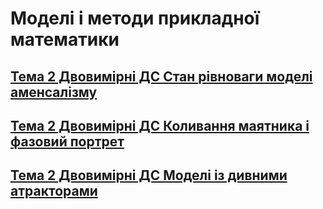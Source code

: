 # Моделі і методи прикладної математики

## [Тема 2 Двовимірні ДС Стан рівноваги моделі аменсалізму](tema_2/rungeKuttaAmensalism/)
## [Тема 2 Двовимірні ДС Коливання маятника і фазовий портрет](tema_2/pendulum/pendulum.html)
## [Тема 2 Двовимірні ДС Моделі із дивними атракторами](tema_2/atractors.pdf)
